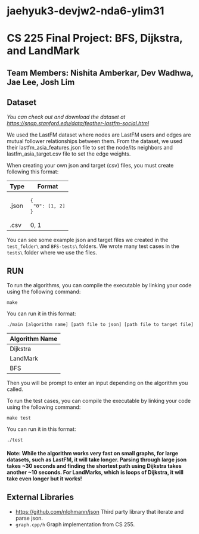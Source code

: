 # jaehyuk3-devjw2-nda6-ylim31

# CS 225 Final Project: BFS, Dijkstra, and LandMark
## Team Members: Nishita Amberkar, Dev Wadhwa, Jae Lee, Josh Lim

## Dataset
*You can check out and download the dataset at https://snap.stanford.edu/data/feather-lastfm-social.html*

We used the LastFM dataset where nodes are LastFM users and edges are mutual follower relationships between them. From the dataset, we used their lastfm_asia_features.json file to set the node/its neighbors and lastfm_asia_target.csv file to set the edge weights.


When creating your own json and target (csv) files, you must create following this format:


| Type | Format  |
| ---- | --------- |
| .json|<pre lang="json">{<br>  "0": [1, 2]<br>}</pre>|
| .csv | 0, 1|

You can see some example json and target files we created in the `test_folder\` and `BFS-tests\` folders. We wrote many test cases in the `tests\` folder where we use the files.

## RUN
To run the algorithms, you can compile the executable by linking your code using the following command: 

```make ```

You can run it in this format: 

```./main [algorithm name] [path file to json] [path file to target file]```

| Algorithm Name |
| ---- |
| Dijkstra |
|LandMark|
|BFS|

Then you will be prompt to enter an input depending on the algorithm you called.

To run the test cases, you can compile the executable by linking your code using the following command: 

```make test ```

You can run it in this format:

```./test```

#### Note: While the algorithm works very fast on small graphs, for large datasets, such as LastFM, it will take longer. Parsing through large json takes ~30 seconds and finding the shortest path using Dijkstra takes another ~10 seconds. For LandMarks, which is loops of Dijkstra, it will take even longer but it works!

## External Libraries
- https://github.com/nlohmann/json Third party library that iterate and parse json.
- `graph.cpp/h` Graph implementation from CS 255.